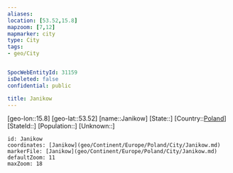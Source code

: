 ```yaml
---
aliases: 
location: [53.52,15.8]
mapzoom: [7,12] 
mapmarker: city 
type: City
tags:
- geo/City


SpocWebEntityId: 31159
isDeleted: false
confidential: public

title: Janikow
---
```

[geo-lon::15.8]
[geo-lat::53.52]
[name::Janikow]
[State::]
[Country::[Poland](geo/Continent/Europe/Poland.md)]
[StateId::]
[Population::]
[Unknown::]


```leaflet
id: Janikow
coordinates: [Janikow](geo/Continent/Europe/Poland/City/Janikow.md)
markerFile: [Janikow](geo/Continent/Europe/Poland/City/Janikow.md)
defaultZoom: 11 
maxZoom: 18
```


